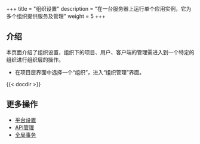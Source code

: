 +++
title = "组织设置"
description = "在一台服务器上运行单个应用实例，它为多个组织提供服务及管理"
weight = 5
+++

## 介绍
  
本页面介绍了组织设置，组织下的项目、用户、客户端的管理需进入到一个特定的组织进行组织层的操作。

- 在项目层界面中选择一个“组织”，进入“组织管理”界面。

{{< docdir >}}

## 更多操作

- [平台设置](..//platform)
- [API管理](../..//microservice-development/api-management)
- [全局事务](../..//microservice-development/global-transaction)